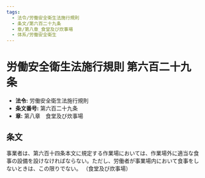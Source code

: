 ```yaml
---
tags:
  - 法令/労働安全衛生法施行規則
  - 条文/第六百二十九条
  - 章/第八章_食堂及び炊事場
  - 体系/労働安全衛生
---
```

# 労働安全衛生法施行規則 第六百二十九条

- **法令:** 労働安全衛生法施行規則
- **条文番号:** 第六百二十九条
- **章:** 第八章　食堂及び炊事場

## 条文
事業者は、第六百十四条本文に規定する作業場においては、作業場外に適当な食事の設備を設けなければならない。ただし、労働者が事業場内において食事をしないときは、この限りでない。
（食堂及び炊事場）

